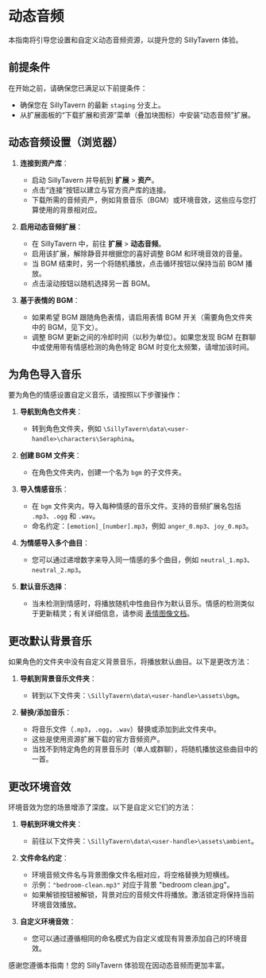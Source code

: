 # 动态音频

本指南将引导您设置和自定义动态音频资源，以提升您的 SillyTavern 体验。

## 前提条件

在开始之前，请确保您已满足以下前提条件：

- 确保您在 SillyTavern 的最新 `staging` 分支上。
- 从扩展面板的“下载扩展和资源”菜单（叠加块图标）中安装“动态音频”扩展。

## 动态音频设置（浏览器）

1. **连接到资产库**：
   - 启动 SillyTavern 并导航到 **扩展** > **资产**。
   - 点击“连接”按钮以建立与官方资产库的连接。
   - 下载所需的音频资产，例如背景音乐（BGM）或环境音效，这些应与您打算使用的背景相对应。

2. **启用动态音频扩展**：
   - 在 SillyTavern 中，前往 **扩展** > **动态音频**。
   - 启用该扩展，解除静音并根据您的喜好调整 BGM 和环境音效的音量。
   - 当 BGM 结束时，另一个将随机播放，点击循环按钮以保持当前 BGM 播放。
   - 点击滚动按钮以随机选择另一首 BGM。

3. **基于表情的 BGM**：
   - 如果希望 BGM 跟随角色表情，请启用表情 BGM 开关（需要角色文件夹中的 BGM，见下文）。
   - 调整 BGM 更新之间的冷却时间（以秒为单位）。如果您发现 BGM 在群聊中或使用带有情感检测的角色特定 BGM 时变化太频繁，请增加该时间。

## 为角色导入音乐

要为角色的情感设置自定义音乐，请按照以下步骤操作：

1. **导航到角色文件夹**：
   - 转到角色文件夹，例如 `\SillyTavern\data\<user-handle>\characters\Seraphina`。

2. **创建 BGM 文件夹**：
   - 在角色文件夹内，创建一个名为 `bgm` 的子文件夹。

3. **导入情感音乐**：
   - 在 `bgm` 文件夹内，导入每种情感的音乐文件。支持的音频扩展名包括 `.mp3`、`.ogg` 和 `.wav`。
   - 命名约定：`[emotion]_[number].mp3`，例如 `anger_0.mp3`、`joy_0.mp3`。

4. **为情感导入多个曲目**：
   - 您可以通过递增数字来导入同一情感的多个曲目，例如 `neutral_1.mp3`、`neutral_2.mp3`。

5. **默认音乐选择**：
   - 当未检测到情感时，将播放随机中性曲目作为默认音乐。情感的检测类似于更新精灵；有关详细信息，请参阅 [表情图像文档](https://docs.sillytavern.app/extras/extensions/expression-images/)。

## 更改默认背景音乐

如果角色的文件夹中没有自定义背景音乐，将播放默认曲目。以下是更改方法：

1. **导航到背景音乐文件夹**：
   - 转到以下文件夹：`\SillyTavern\data\<user-handle>\assets\bgm`。

2. **替换/添加音乐**：
   - 将音乐文件（`.mp3`，`.ogg`，`.wav`）替换或添加到此文件夹中。
   - 这些是使用资源扩展下载的官方音频资产。
   - 当找不到特定角色的背景音乐时（单人或群聊），将随机播放这些曲目中的一首。

## 更改环境音效

环境音效为您的场景增添了深度。以下是自定义它们的方法：

1. **导航到环境文件夹**：
   - 前往以下文件夹：`\SillyTavern\data\<user-handle>\assets\ambient`。

2. **文件命名约定**：
   - 环境音频文件名与背景图像文件名相对应，将空格替换为短横线。
   - 示例：`"bedroom-clean.mp3"` 对应于背景 "bedroom clean.jpg"。
   - 如果解锁按钮被解锁，背景对应的音频文件将播放。激活锁定将保持当前环境音效播放。

3. **自定义环境音效**：
   - 您可以通过遵循相同的命名模式为自定义或现有背景添加自己的环境音效。

感谢您遵循本指南！您的 SillyTavern 体验现在因动态音频而更加丰富。